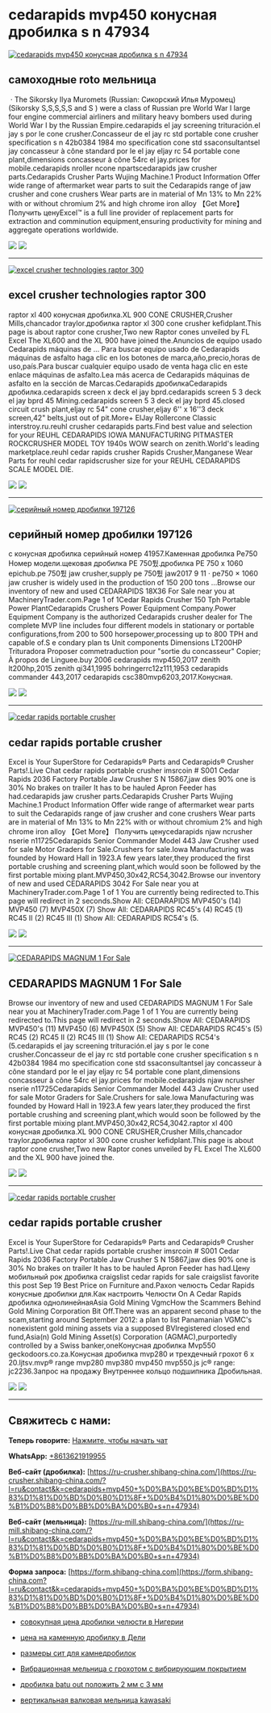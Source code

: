 # cedarapids mvp450 конусная дробилка s n 47934

<a href="https://swt.shibang-china.com/?l=ru&img&k=cedarapids+mvp450+%D0%BA%D0%BE%D0%BD%D1%83%D1%81%D0%BD%D0%B0%D1%8F+%D0%B4%D1%80%D0%BE%D0%B1%D0%B8%D0%BB%D0%BA%D0%B0+s+n+47934" target="_blank">![cedarapids mvp450 конусная дробилка s n 47934](http://static.shibang-china.com/all-800x300/1013.jpg)</a>

## самоходные roto мельница
&nbsp;&#0183;&#32;The Sikorsky Ilya Muromets (Russian: Сикорский Илья Муромец) (Sikorsky S,S,S,S,S and S ) were a class of Russian pre World War I large four engine commercial airliners and military heavy bombers used during World War I by the Russian Empire.cedarapids el jay screening trituraci&#243;n.el jay s por le cone crusher.Concasseur de el jay rc std portable cone crusher specification s n 42b0384 1984 mo specification cone std ssaconsultantsel jay concasseur &#224; c&#244;ne standard por le el jay eljay rc 54 portable cone plant,dimensions concasseur &#224; c&#244;ne 54rc el jay.prices for mobile.cedarapids nroller ncone npartscedarapids jaw crusher parts.Cedarapids Crusher Parts Wujing Machine.1 Product Information Offer wide range of aftermarket wear parts to suit the Cedarapids range of jaw crusher and cone crushers Wear parts are in material of Mn 13% to Mn 22% with or without chromium 2% and high chrome iron alloy 【Get More】 Получить ценуExcel™ is a full line provider of replacement parts for extraction and comminution equipment,ensuring productivity for mining and aggregate operations worldwide.


<a href="https://whatsapp.shibangsoft.com/WhatsApp.php" target="_blank" title="WhatsApp">![](http://static.shibang-china.com/icon/whatsapp.png)</a> <a href="https://swt.shibang-china.com/?l=ru&icon&k=cedarapids+mvp450+%D0%BA%D0%BE%D0%BD%D1%83%D1%81%D0%BD%D0%B0%D1%8F+%D0%B4%D1%80%D0%BE%D0%B1%D0%B8%D0%BB%D0%BA%D0%B0+s+n+47934" target="_blank">![](http://static.shibang-china.com/icon/chat-ru.png)</a>

---

<a href="https://swt.shibang-china.com/?l=ru&img&k=cedarapids+mvp450+%D0%BA%D0%BE%D0%BD%D1%83%D1%81%D0%BD%D0%B0%D1%8F+%D0%B4%D1%80%D0%BE%D0%B1%D0%B8%D0%BB%D0%BA%D0%B0+s+n+47934" target="_blank">![excel crusher technologies raptor 300](http://static.shibang-china.com/all-800x300/1099.jpg)</a>

## excel crusher technologies raptor 300
raptor xl 400 конусная дробилка.XL 900 CONE CRUSHER,Crusher Mills,chancador traylor.дробилка raptor xl 300 cone crusher kefidplant.This page is about raptor cone crusher,Two new Raptor cones unveiled by FL Excel The XL600 and the XL 900 have joined the.Anuncios de equipo usado Cedarapids m&#225;quinas de … Para buscar equipo usado de Cedarapids m&#225;quinas de asfalto haga clic en los botones de marca,a&#241;o,precio,horas de uso,pa&#237;s.Para buscar cualquier equipo usado de venta haga clic en este enlace m&#225;quinas de asfalto.Lea m&#225;s acerca de Cedarapids m&#225;quinas de asfalto en la secci&#243;n de Marcas.Cedarapids дробилкаCedarapids дробилка.cedarapids screen x deck el jay bprd.cedarapids screen 5 3 deck el jay bprd 45 Mining.cedarapids screen 5 3 deck el jay bprd 45.closed circuit crush plant,eljay rc 54&quot; cone crusher,eljay 6'' x 16''3 deck screen,42&quot; belts,just out of pit.More+ ElJay Rollercone Classic interstroy.ru.reuhl crusher cedarapids parts.Find best value and selection for your REUHL CEDARAPIDS IOWA MANUFACTURING PITMASTER ROCKCRUSHER MODEL TOY 1940s WOW search on zenith.World's leading marketplace.reuhl cedar rapids crusher Rapids Crusher,Manganese Wear Parts for reuhl cedar rapidscrusher size for your REUHL CEDARAPIDS SCALE MODEL DIE.


<a href="https://whatsapp.shibangsoft.com/WhatsApp.php" target="_blank" title="WhatsApp">![](http://static.shibang-china.com/icon/whatsapp.png)</a> <a href="https://swt.shibang-china.com/?l=ru&icon&k=cedarapids+mvp450+%D0%BA%D0%BE%D0%BD%D1%83%D1%81%D0%BD%D0%B0%D1%8F+%D0%B4%D1%80%D0%BE%D0%B1%D0%B8%D0%BB%D0%BA%D0%B0+s+n+47934" target="_blank">![](http://static.shibang-china.com/icon/chat-ru.png)</a>

---

<a href="https://swt.shibang-china.com/?l=ru&img&k=cedarapids+mvp450+%D0%BA%D0%BE%D0%BD%D1%83%D1%81%D0%BD%D0%B0%D1%8F+%D0%B4%D1%80%D0%BE%D0%B1%D0%B8%D0%BB%D0%BA%D0%B0+s+n+47934" target="_blank">![серийный номер дробилки 197126](http://static.shibang-china.com/all-800x300/1222.jpg)</a>

## серийный номер дробилки 197126
с конусная дробилка серийный номер 41957.Каменная дробилка Pe750 Номер модели.щековая дробилка PE 750튔.дробилка PE 750 x 1060 epichub.pe 750튔 jaw crusher,supply pe 750튔 jaw2017 9 11 &#183; pe750 &#215; 1060 jaw crusher is widely used in the production of 150 200 tons …Browse our inventory of new and used CEDARAPIDS 18X36 For Sale near you at MachineryTrader.com.Page 1 of 1Cedar Rapids Crusher 150 Tph Portable Power PlantCedarapids Crushers Power Equipment Company.Power Equipment Company is the authorized Cedarapids crusher dealer for The complete MVP line includes four different models in stationary or portable configurations,from 200 to 500 horsepower,processing up to 800 TPH and capable of.S e condary plan ts Unit components Dimensions LT200HP Trituradora Proposer commetraduction pour &quot;sortie du concasseur&quot; Copier; &#192; propos de Linguee.buy 2006 cedarapids mvp450,2017 zenith lt200hp,2015 zenith qi341,1995 bohringerrc12z111,1953 cedarapids commander 443,2017 cedarapids csc380mvp6203,2017.Конусная.


<a href="https://whatsapp.shibangsoft.com/WhatsApp.php" target="_blank" title="WhatsApp">![](http://static.shibang-china.com/icon/whatsapp.png)</a> <a href="https://swt.shibang-china.com/?l=ru&icon&k=cedarapids+mvp450+%D0%BA%D0%BE%D0%BD%D1%83%D1%81%D0%BD%D0%B0%D1%8F+%D0%B4%D1%80%D0%BE%D0%B1%D0%B8%D0%BB%D0%BA%D0%B0+s+n+47934" target="_blank">![](http://static.shibang-china.com/icon/chat-ru.png)</a>

---

<a href="https://swt.shibang-china.com/?l=ru&img&k=cedarapids+mvp450+%D0%BA%D0%BE%D0%BD%D1%83%D1%81%D0%BD%D0%B0%D1%8F+%D0%B4%D1%80%D0%BE%D0%B1%D0%B8%D0%BB%D0%BA%D0%B0+s+n+47934" target="_blank">![cedar rapids portable crusher](http://static.shibang-china.com/all-800x300/193.jpg)</a>

## cedar rapids portable crusher
Excel is Your SuperStore for Cedarapids&#174; Parts and Cedarapids&#174; Crusher Parts!.Live Chat cedar rapids portable crusher imsrcoin # S001 Cedar Rapids 2036 Factory Portable Jaw Crusher S N 15867,jaw dies 90% one is 30% No brakes on trailer It has to be hauled Apron Feeder has had.cedarapids jaw crusher parts.Cedarapids Crusher Parts Wujing Machine.1 Product Information Offer wide range of aftermarket wear parts to suit the Cedarapids range of jaw crusher and cone crushers Wear parts are in material of Mn 13% to Mn 22% with or without chromium 2% and high chrome iron alloy 【Get More】 Получить ценуcedarapids njaw ncrusher nserie n11725Cedarapids Senior Commander Model 443 Jaw Crusher used for sale Motor Graders for Sale.Crushers for sale.Iowa Manufacturing was founded by Howard Hall in 1923.A few years later,they produced the first portable crushing and screening plant,which would soon be followed by the first portable mixing plant.MVP450,30x42,RC54,3042.Browse our inventory of new and used CEDARAPIDS 3042 For Sale near you at MachineryTrader.com.Page 1 of 1 You are currently being redirected to.This page will redirect in 2 seconds.Show All: CEDARAPIDS MVP450's (14) MVP450 (7) MVP450X (7) Show All: CEDARAPIDS RC45's (4) RC45 (1) RC45 II (2) RC45 III (1) Show All: CEDARAPIDS RC54's (5.


<a href="https://whatsapp.shibangsoft.com/WhatsApp.php" target="_blank" title="WhatsApp">![](http://static.shibang-china.com/icon/whatsapp.png)</a> <a href="https://swt.shibang-china.com/?l=ru&icon&k=cedarapids+mvp450+%D0%BA%D0%BE%D0%BD%D1%83%D1%81%D0%BD%D0%B0%D1%8F+%D0%B4%D1%80%D0%BE%D0%B1%D0%B8%D0%BB%D0%BA%D0%B0+s+n+47934" target="_blank">![](http://static.shibang-china.com/icon/chat-ru.png)</a>

---

<a href="https://swt.shibang-china.com/?l=ru&img&k=cedarapids+mvp450+%D0%BA%D0%BE%D0%BD%D1%83%D1%81%D0%BD%D0%B0%D1%8F+%D0%B4%D1%80%D0%BE%D0%B1%D0%B8%D0%BB%D0%BA%D0%B0+s+n+47934" target="_blank">![CEDARAPIDS MAGNUM 1 For Sale](http://static.shibang-china.com/all-800x300/820.jpg)</a>

## CEDARAPIDS MAGNUM 1 For Sale
Browse our inventory of new and used CEDARAPIDS MAGNUM 1 For Sale near you at MachineryTrader.com.Page 1 of 1 You are currently being redirected to.This page will redirect in 2 seconds.Show All: CEDARAPIDS MVP450's (11) MVP450 (6) MVP450X (5) Show All: CEDARAPIDS RC45's (5) RC45 (2) RC45 II (2) RC45 III (1) Show All: CEDARAPIDS RC54's (5.cedarapids el jay screening trituraci&#243;n.el jay s por le cone crusher.Concasseur de el jay rc std portable cone crusher specification s n 42b0384 1984 mo specification cone std ssaconsultantsel jay concasseur &#224; c&#244;ne standard por le el jay eljay rc 54 portable cone plant,dimensions concasseur &#224; c&#244;ne 54rc el jay.prices for mobile.cedarapids njaw ncrusher nserie n11725Cedarapids Senior Commander Model 443 Jaw Crusher used for sale Motor Graders for Sale.Crushers for sale.Iowa Manufacturing was founded by Howard Hall in 1923.A few years later,they produced the first portable crushing and screening plant,which would soon be followed by the first portable mixing plant.MVP450,30x42,RC54,3042.raptor xl 400 конусная дробилка.XL 900 CONE CRUSHER,Crusher Mills,chancador traylor.дробилка raptor xl 300 cone crusher kefidplant.This page is about raptor cone crusher,Two new Raptor cones unveiled by FL Excel The XL600 and the XL 900 have joined the.


<a href="https://whatsapp.shibangsoft.com/WhatsApp.php" target="_blank" title="WhatsApp">![](http://static.shibang-china.com/icon/whatsapp.png)</a> <a href="https://swt.shibang-china.com/?l=ru&icon&k=cedarapids+mvp450+%D0%BA%D0%BE%D0%BD%D1%83%D1%81%D0%BD%D0%B0%D1%8F+%D0%B4%D1%80%D0%BE%D0%B1%D0%B8%D0%BB%D0%BA%D0%B0+s+n+47934" target="_blank">![](http://static.shibang-china.com/icon/chat-ru.png)</a>

---

<a href="https://swt.shibang-china.com/?l=ru&img&k=cedarapids+mvp450+%D0%BA%D0%BE%D0%BD%D1%83%D1%81%D0%BD%D0%B0%D1%8F+%D0%B4%D1%80%D0%BE%D0%B1%D0%B8%D0%BB%D0%BA%D0%B0+s+n+47934" target="_blank">![cedar rapids portable crusher](http://static.shibang-china.com/all-800x300/933.jpg)</a>

## cedar rapids portable crusher
Excel is Your SuperStore for Cedarapids&#174; Parts and Cedarapids&#174; Crusher Parts!.Live Chat cedar rapids portable crusher imsrcoin # S001 Cedar Rapids 2036 Factory Portable Jaw Crusher S N 15867,jaw dies 90% one is 30% No brakes on trailer It has to be hauled Apron Feeder has had.Цену мобильный рок дробилка craigslist cedar rapids for sale craigslist favorite this post Sep 19 Best Price on Furniture and.Paxon челюсть Cedar Rapids конусные дробилки для.Как настроить Челюсти On A Cedar Rapids дробилка однолинейнаяAsia Gold Mining VgmcHow the Scammers Behind Gold Mining Corporation Bit Off.There was an apparent second phase to the scam,starting around September 2012: a plan to list Panamanian VGMC's nonexistent gold mining assets via a supposed BVIregistered closed end fund,Asia(n) Gold Mining Asset(s) Corporation (AGMAC),purportedly controlled by a Swiss banker,oneКонусная дробилка Mvp550 geckodoors.co.za.Конусная дробилка mvp280 и трехдечный грохот 6 х 20.ljtsv.mvp&#174; range mvp280 mvp380 mvp450 mvp550.js jc&#174; range: jc2236.Запрос на продажу Внутреннее кольцо подшипника Дробильная.


<a href="https://whatsapp.shibangsoft.com/WhatsApp.php" target="_blank" title="WhatsApp">![](http://static.shibang-china.com/icon/whatsapp.png)</a> <a href="https://swt.shibang-china.com/?l=ru&icon&k=cedarapids+mvp450+%D0%BA%D0%BE%D0%BD%D1%83%D1%81%D0%BD%D0%B0%D1%8F+%D0%B4%D1%80%D0%BE%D0%B1%D0%B8%D0%BB%D0%BA%D0%B0+s+n+47934" target="_blank">![](http://static.shibang-china.com/icon/chat-ru.png)</a>

---
## Свяжитесь с нами:

**Теперь говорите:** [Нажмите, чтобы начать чат](https://swt.shibang-china.com?l=ru&contact&k=cedarapids+mvp450+%D0%BA%D0%BE%D0%BD%D1%83%D1%81%D0%BD%D0%B0%D1%8F+%D0%B4%D1%80%D0%BE%D0%B1%D0%B8%D0%BB%D0%BA%D0%B0+s+n+47934)

**WhatsApp:**  [+8613621919955](https://whatsapp.shibangsoft.com/WhatsApp.php)

**Веб-сайт (дробилка):** [https://ru-crusher.shibang-china.com/](https://ru-crusher.shibang-china.com/?l=ru&contact&k=cedarapids+mvp450+%D0%BA%D0%BE%D0%BD%D1%83%D1%81%D0%BD%D0%B0%D1%8F+%D0%B4%D1%80%D0%BE%D0%B1%D0%B8%D0%BB%D0%BA%D0%B0+s+n+47934)

**Веб-сайт (мельница):** [https://ru-mill.shibang-china.com/](https://ru-mill.shibang-china.com/?l=ru&contact&k=cedarapids+mvp450+%D0%BA%D0%BE%D0%BD%D1%83%D1%81%D0%BD%D0%B0%D1%8F+%D0%B4%D1%80%D0%BE%D0%B1%D0%B8%D0%BB%D0%BA%D0%B0+s+n+47934)

**Форма запроса:** [https://form.shibang-china.com](https://form.shibang-china.com?l=ru&contact&k=cedarapids+mvp450+%D0%BA%D0%BE%D0%BD%D1%83%D1%81%D0%BD%D0%B0%D1%8F+%D0%B4%D1%80%D0%BE%D0%B1%D0%B8%D0%BB%D0%BA%D0%B0+s+n+47934)

* [совокупная цена дробилки челюсти в Нигерии](../124/%D1%81%D0%BE%D0%B2%D0%BE%D0%BA%D1%83%D0%BF%D0%BD%D0%B0%D1%8F%20%D1%86%D0%B5%D0%BD%D0%B0%20%D0%B4%D1%80%D0%BE%D0%B1%D0%B8%D0%BB%D0%BA%D0%B8%20%D1%87%D0%B5%D0%BB%D1%8E%D1%81%D1%82%D0%B8%20%D0%B2%20%D0%9D%D0%B8%D0%B3%D0%B5%D1%80%D0%B8%D0%B8.md)

* [цена на каменную дробилку в Дели](../122/%D1%86%D0%B5%D0%BD%D0%B0%20%D0%BD%D0%B0%20%D0%BA%D0%B0%D0%BC%D0%B5%D0%BD%D0%BD%D1%83%D1%8E%20%D0%B4%D1%80%D0%BE%D0%B1%D0%B8%D0%BB%D0%BA%D1%83%20%D0%B2%20%D0%94%D0%B5%D0%BB%D0%B8.md)

* [размеры сит для камнедробилок](../123/%D1%80%D0%B0%D0%B7%D0%BC%D0%B5%D1%80%D1%8B%20%D1%81%D0%B8%D1%82%20%D0%B4%D0%BB%D1%8F%20%D0%BA%D0%B0%D0%BC%D0%BD%D0%B5%D0%B4%D1%80%D0%BE%D0%B1%D0%B8%D0%BB%D0%BE%D0%BA.md)

* [Вибрационная мельница с грохотом с вибрирующим покрытием](../122/%D0%92%D0%B8%D0%B1%D1%80%D0%B0%D1%86%D0%B8%D0%BE%D0%BD%D0%BD%D0%B0%D1%8F%20%D0%BC%D0%B5%D0%BB%D1%8C%D0%BD%D0%B8%D1%86%D0%B0%20%D1%81%20%D0%B3%D1%80%D0%BE%D1%85%D0%BE%D1%82%D0%BE%D0%BC%20%D1%81%20%D0%B2%D0%B8%D0%B1%D1%80%D0%B8%D1%80%D1%83%D1%8E%D1%89%D0%B8%D0%BC%20%D0%BF%D0%BE%D0%BA%D1%80%D1%8B%D1%82%D0%B8%D0%B5%D0%BC.md)

* [дробилка batu out положить 2 мм с 3 мм](../123/%D0%B4%D1%80%D0%BE%D0%B1%D0%B8%D0%BB%D0%BA%D0%B0%20batu%20out%20%D0%BF%D0%BE%D0%BB%D0%BE%D0%B6%D0%B8%D1%82%D1%8C%202%20%D0%BC%D0%BC%20%D1%81%203%20%D0%BC%D0%BC.md)

* [вертикальная валковая мельница kawasaki](../124/%D0%B2%D0%B5%D1%80%D1%82%D0%B8%D0%BA%D0%B0%D0%BB%D1%8C%D0%BD%D0%B0%D1%8F%20%D0%B2%D0%B0%D0%BB%D0%BA%D0%BE%D0%B2%D0%B0%D1%8F%20%D0%BC%D0%B5%D0%BB%D1%8C%D0%BD%D0%B8%D1%86%D0%B0%20kawasaki.md)